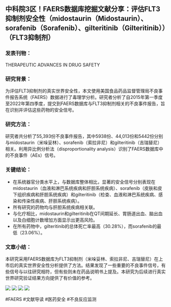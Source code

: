 ## 中科院3区！FAERS数据库挖掘文献分享：评估FLT3抑制剂安全性（midostaurin（Midostaurin）、sorafenib（Sorafenib）、gilteritinib（Gilteritinib））（FLT3抑制剂）

### 发表刊物：
THERAPEUTIC ADVANCES IN DRUG SAFETY

### 研究背景：
为评估FLT3抑制剂的真实世界安全性，本文使用美国食品药品监督管理局不良事件报告系统（FAERS）数据进行了毒理学分析。研究者分析了自2015年第一季度至2022年第四季度，提交到FAERS数据库与FLT3抑制剂相关的不良事件报告，旨在识别并评估这些药物的安全信号。

### 研究方法：
研究者共分析了55,393份不良事件报告，其中5938份、44,013份和5442份分别与midostaurin（米哚妥林）、sorafenib（索拉非尼）和gilteritinib（吉瑞替尼）相关。利用异比例分析法（disproportionality analysis）识别了FAERS数据库中的不良事件（AEs）信号。

### 关键结论：
- 在系统器官分类水平上，与数据库整体相比，显著的安全信号分别表现在midostaurin（血液和淋巴系统疾病和肝胆系统疾病）、sorafenib（皮肤和皮下组织疾病和肝胆系统疾病）和gilteritinib（检查、血液和淋巴系统疾病、感染和传染性疾病、肝胆系统疾病）。
- 所有研究的药物均与肝胆系统疾病相关联。
- 与化疗相比，midostaurin和gilteritinib在QT间期延长、胃肠道出血、脑出血以及白细胞计数增加方面显示出更高风险。
- 在所有药物中，gilteritinib的总体死亡率最高（30.28%），而sorafenib的最低（23.06%）。

### 文章小结：
本研究采用FAERS数据库为FLT3抑制剂（米哚妥林、索拉非尼、吉瑞替尼）在上市后的真实世界安全性分析提供了方法。结果发现了一些重要的不良事件信号，有些信号与以往研究相符，但有些则未在药品说明书上提及。本研究为后续进行真实世界研究验证结果方向提供了有价值的参考。

![](https://cdn.ncbi.nlm.nih.gov/pmc/blobs/e2ad/11459563/4304bf213c55/10.1177_20420986241284105-fig1.jpg)
![](https://cdn.ncbi.nlm.nih.gov/pmc/blobs/e2ad/11459563/6f998144dfcc/10.1177_20420986241284105-fig2.jpg)
![](https://cdn.ncbi.nlm.nih.gov/pmc/blobs/e2ad/11459563/b2e71002683e/10.1177_20420986241284105-fig3.jpg)
![](https://cdn.ncbi.nlm.nih.gov/pmc/blobs/e2ad/11459563/432052d24b73/10.1177_20420986241284105-fig4.jpg)

#FAERS #文献导读 #医药安全 #不良反应监测